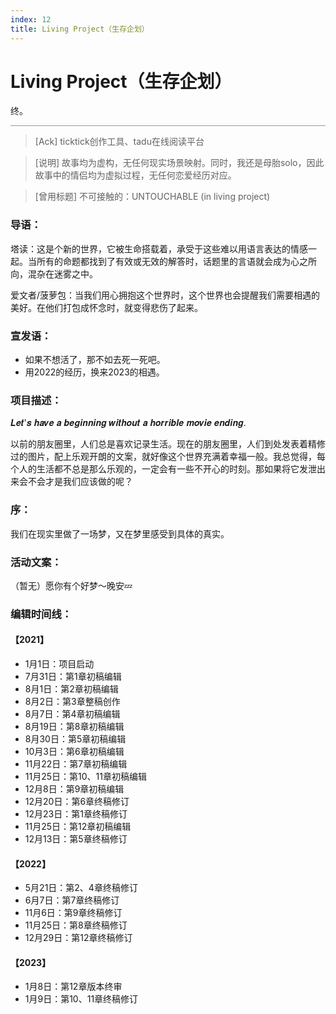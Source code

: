 ```yaml
---
index: 12
title: Living Project（生存企划）
---
```




# Living Project（生存企划）

终。

<hr style="padding: 0;
    background-color: #999;
    color: #999;
    height: 1px;
    border: 0;
   "/>






> [Ack] ticktick创作工具、tadu在线阅读平台

> [说明] 故事均为虚构，无任何现实场景映射。同时，我还是母胎solo，因此故事中的情侣均为虚拟过程，无任何恋爱经历对应。

> [曾用标题] 不可接触的：UNTOUCHABLE (in living project)

### 导语：

塔读：这是个新的世界，它被生命搭载着，承受于这些难以用语言表达的情感一起。当所有的命题都找到了有效或无效的解答时，话题里的言语就会成为心之所向，混杂在迷雾之中。

爱文者/菠萝包：当我们用心拥抱这个世界时，这个世界也会提醒我们需要相遇的美好。在他们打包成怀念时，就变得悲伤了起来。

### 宣发语：

 - 如果不想活了，那不如去死一死吧。
 - 用2022的经历，换来2023的相遇。


### 项目描述：

𝑳𝒆𝒕'𝒔 𝒉𝒂𝒗𝒆 𝒂 𝒃𝒆𝒈𝒊𝒏𝒏𝒊𝒏𝒈 𝒘𝒊𝒕𝒉𝒐𝒖𝒕 𝒂 𝒉𝒐𝒓𝒓𝒊𝒃𝒍𝒆 𝒎𝒐𝒗𝒊𝒆 𝒆𝒏𝒅𝒊𝒏𝒈.

以前的朋友圈里，人们总是喜欢记录生活。现在的朋友圈里，人们到处发表着精修过的图片，配上乐观开朗的文案，就好像这个世界充满着幸福一般。我总觉得，每个人的生活都不总是那么乐观的，一定会有一些不开心的时刻。那如果将它发泄出来会不会才是我们应该做的呢？

### 序：

我们在现实里做了一场梦，又在梦里感受到具体的真实。

### 活动文案：

（暂无）愿你有个好梦～晚安💤

### 编辑时间线：



#### 【2021】

- 1月1日：项目启动
- 7月31日：第1章初稿编辑
- 8月1日：第2章初稿编辑
- 8月2日：第3章整稿创作
- 8月7日：第4章初稿编辑
- 8月19日：第8章初稿编辑
- 8月30日：第5章初稿编辑
- 10月3日：第6章初稿编辑
- 11月22日：第7章初稿编辑
- 11月25日：第10、11章初稿编辑
- 12月8日：第9章初稿编辑
- 12月20日：第6章终稿修订
- 12月23日：第1章终稿修订
- 11月25日：第12章初稿编辑
- 12月13日：第5章终稿修订

#### 【2022】

- 5月21日：第2、4章终稿修订
- 6月7日：第7章终稿修订
- 11月6日：第9章终稿修订
- 11月25日：第8章终稿修订
- 12月29日：第12章终稿修订

#### 【2023】

- 1月8日：第12章版本终审
- 1月9日：第10、11章终稿修订
